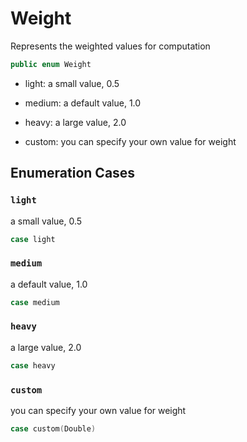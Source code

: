 # Weight

Represents the weighted values for computation

``` swift
public enum Weight 
```

  - light: a small value, 0.5

  - medium: a default value, 1.0

  - heavy: a large value, 2.0

  - custom: you can specify your own value for weight

## Enumeration Cases

### `light`

a small value, 0.5

``` swift
case light
```

### `medium`

a default value, 1.0

``` swift
case medium
```

### `heavy`

a large value, 2.0

``` swift
case heavy
```

### `custom`

you can specify your own value for weight

``` swift
case custom(Double)
```
